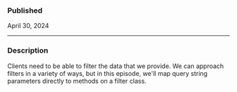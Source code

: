 ### Published

April 30, 2024

---

### Description

Clients need to be able to filter the data that we provide. We can approach filters in a variety of ways, but in this episode, we'll map query string parameters directly to methods on a filter class.